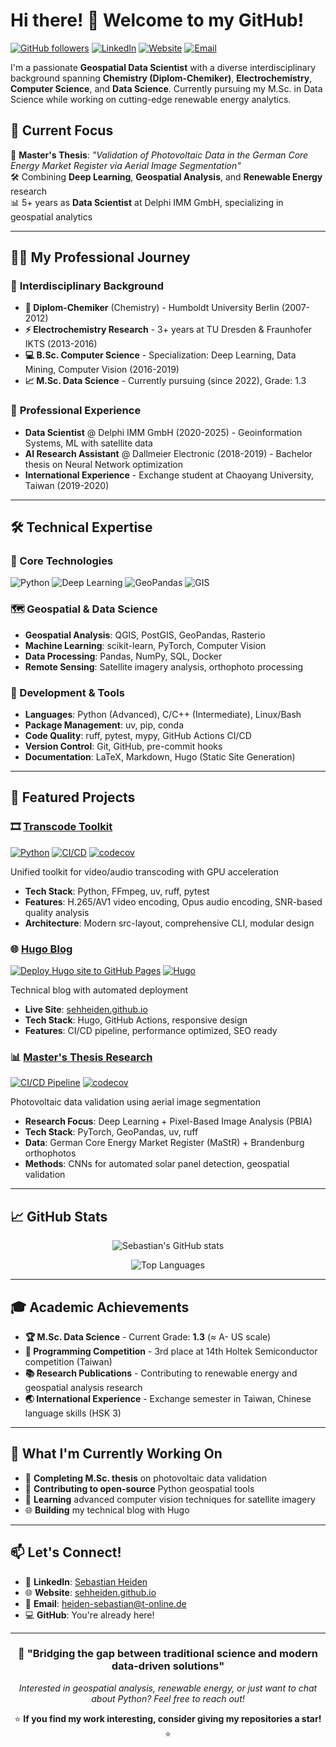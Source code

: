 # Hi there! 👋 Welcome to my GitHub!

[![GitHub followers](https://img.shields.io/github/followers/sehHeiden?style=social)](https://github.com/sehHeiden)
[![LinkedIn](https://img.shields.io/badge/LinkedIn-Sebastian%20Heiden-blue?logo=linkedin&logoColor=white)](https://www.linkedin.com/in/sebastian-heiden-603990151/)
[![Website](https://img.shields.io/badge/Website-sehheiden.github.io-green?logo=hugo&logoColor=white)](https://sehheiden.github.io/)
[![Email](https://img.shields.io/badge/Email-heiden--sebastian%40t--online.de-red?logo=gmail&logoColor=white)](mailto:heiden-sebastian@t-online.de)

I'm a passionate **Geospatial Data Scientist** with a diverse interdisciplinary background spanning **Chemistry (Diplom-Chemiker)**, **Electrochemistry**, **Computer Science**, and **Data Science**. Currently pursuing my M.Sc. in Data Science while working on cutting-edge renewable energy analytics.

## 🎯 Current Focus

🔬 **Master's Thesis**: *"Validation of Photovoltaic Data in the German Core Energy Market Register via Aerial Image Segmentation"*  
🛠️ Combining **Deep Learning**, **Geospatial Analysis**, and **Renewable Energy** research  
📊 5+ years as **Data Scientist** at Delphi IMM GmbH, specializing in geospatial analytics

---

## 🧑‍💻 My Professional Journey

### 🔬 **Interdisciplinary Background**
- **🧪 Diplom-Chemiker** (Chemistry) - Humboldt University Berlin (2007-2012)
- **⚡ Electrochemistry Research** - 3+ years at TU Dresden & Fraunhofer IKTS (2013-2016)
- **💻 B.Sc. Computer Science** - Specialization: Deep Learning, Data Mining, Computer Vision (2016-2019)
- **📈 M.Sc. Data Science** - Currently pursuing (since 2022), Grade: 1.3

### 🚀 **Professional Experience**
- **Data Scientist** @ Delphi IMM GmbH (2020-2025) - Geoinformation Systems, ML with satellite data
- **AI Research Assistant** @ Dallmeier Electronic (2018-2019) - Bachelor thesis on Neural Network optimization
- **International Experience** - Exchange student at Chaoyang University, Taiwan (2019-2020)

---

## 🛠️ Technical Expertise

### **🐍 Core Technologies**
![Python](https://img.shields.io/badge/Python-Advanced-3776AB?logo=python&logoColor=white)
![Deep Learning](https://img.shields.io/badge/Deep%20Learning-Advanced-FF6F00?logo=tensorflow&logoColor=white)
![GeoPandas](https://img.shields.io/badge/GeoPandas-Advanced-139C5A?logo=pandas&logoColor=white)
![GIS](https://img.shields.io/badge/GIS-Advanced-2F8B2F?logo=qgis&logoColor=white)

### **🗺️ Geospatial & Data Science**
- **Geospatial Analysis**: QGIS, PostGIS, GeoPandas, Rasterio
- **Machine Learning**: scikit-learn, PyTorch, Computer Vision
- **Data Processing**: Pandas, NumPy, SQL, Docker
- **Remote Sensing**: Satellite imagery analysis, orthophoto processing

### **🔧 Development & Tools**
- **Languages**: Python (Advanced), C/C++ (Intermediate), Linux/Bash
- **Package Management**: uv, pip, conda
- **Code Quality**: ruff, pytest, mypy, GitHub Actions CI/CD
- **Version Control**: Git, GitHub, pre-commit hooks
- **Documentation**: LaTeX, Markdown, Hugo (Static Site Generation)

---

## 🚀 Featured Projects

### 🎞️ [**Transcode Toolkit**](https://github.com/sehHeiden/transcode_toolkit)
[![Python](https://img.shields.io/badge/Python-3.12+-blue)](https://python.org)
[![CI/CD](https://github.com/sehHeiden/transcode_toolkit/actions/workflows/ci.yml/badge.svg)](https://github.com/sehHeiden/transcode_toolkit/actions)
[![codecov](https://codecov.io/gh/sehHeiden/transcode_toolkit/branch/main/graph/badge.svg)](https://codecov.io/gh/sehHeiden/transcode_toolkit)

Unified toolkit for video/audio transcoding with GPU acceleration
- **Tech Stack**: Python, FFmpeg, uv, ruff, pytest
- **Features**: H.265/AV1 video encoding, Opus audio encoding, SNR-based quality analysis
- **Architecture**: Modern src-layout, comprehensive CLI, modular design

### 🌐 [**Hugo Blog**](https://github.com/sehHeiden/sehHeiden.github.io)
[![Deploy Hugo site to GitHub Pages](https://github.com/sehHeiden/sehHeiden.github.io/actions/workflows/deploy.yml/badge.svg)](https://github.com/sehHeiden/sehHeiden.github.io/actions/workflows/deploy.yml)
[![Hugo](https://img.shields.io/badge/Hugo-0.147.9-blue)](https://gohugo.io/)

Technical blog with automated deployment
- **Live Site**: [sehheiden.github.io](https://sehheiden.github.io)
- **Tech Stack**: Hugo, GitHub Actions, responsive design
- **Features**: CI/CD pipeline, performance optimized, SEO ready

### 📊 [**Master's Thesis Research**](https://github.com/sehHeiden/ds_thesis)
[![CI/CD Pipeline](https://github.com/sehHeiden/ds_thesis/actions/workflows/ci.yml/badge.svg)](https://github.com/sehHeiden/ds_thesis/actions/workflows/ci.yml)
[![codecov](https://codecov.io/gh/sehHeiden/ds_thesis/graph/badge.svg?token=TLFKCSKB1X)](https://codecov.io/gh/sehHeiden/ds_thesis)

Photovoltaic data validation using aerial image segmentation
- **Research Focus**: Deep Learning + Pixel-Based Image Analysis (PBIA)
- **Tech Stack**: PyTorch, GeoPandas, uv, ruff
- **Data**: German Core Energy Market Register (MaStR) + Brandenburg orthophotos
- **Methods**: CNNs for automated solar panel detection, geospatial validation

---

## 📈 GitHub Stats

<div align="center">

![Sebastian's GitHub stats](https://github-readme-stats.vercel.app/api?username=sehHeiden&show_icons=true&theme=default&hide_border=true)

![Top Languages](https://github-readme-stats.vercel.app/api/top-langs/?username=sehHeiden&layout=compact&theme=default&hide_border=true)

</div>

---

## 🎓 Academic Achievements

- **🏆 M.Sc. Data Science** - Current Grade: **1.3** (≈ A- US scale)
- **🏅 Programming Competition** - 3rd place at 14th Holtek Semiconductor competition (Taiwan)
- **📚 Research Publications** - Contributing to renewable energy and geospatial analysis research
- **🌏 International Experience** - Exchange semester in Taiwan, Chinese language skills (HSK 3)

---

## 🌱 What I'm Currently Working On

- 🔬 **Completing M.Sc. thesis** on photovoltaic data validation
- 🚀 **Contributing to open-source** Python geospatial tools
- 📖 **Learning** advanced computer vision techniques for satellite imagery
- 🌐 **Building** my technical blog with Hugo

---

## 📫 Let's Connect!

- 💼 **LinkedIn**: [Sebastian Heiden](https://www.linkedin.com/in/sebastian-heiden-603990151/)
- 🌐 **Website**: [sehheiden.github.io](https://sehheiden.github.io)
- 📧 **Email**: [heiden-sebastian@t-online.de](mailto:heiden-sebastian@t-online.de)
- 💻 **GitHub**: You're already here!

---

<div align="center">

### 🎯 "Bridging the gap between traditional science and modern data-driven solutions"

*Interested in geospatial analysis, renewable energy, or just want to chat about Python? Feel free to reach out!*

⭐ **If you find my work interesting, consider giving my repositories a star!** ⭐

</div>
